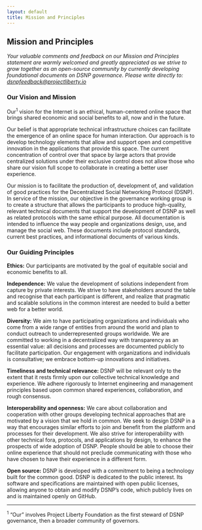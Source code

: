```yaml
---
layout: default
title: Mission and Principles
---
```

## Mission and Principles

_Your valuable comments and feedback on our Mission and Principles statement are warmly welcomed and greatly appreciated as we strive to grow together as an open-source community by currently developing foundational documents on DSNP governance.
Please write directly to: <a href="mailto:dsnpfeedback@projectliberty.io">dsnpfeedback@projectliberty.io</a>_

### Our Vision and Mission

Our<sup>1</sup> vision for the Internet is an ethical, human-centered online space that brings shared economic and social benefits to all, now and in the future.

Our belief is that appropriate technical infrastructure choices can facilitate the emergence of an online space for human interaction. Our approach is to develop technology elements that allow and support open and competitive innovation in the applications that provide this space. The current concentration of control over that space by large actors that provide centralized solutions under their exclusive control does not allow those who share our vision full scope to collaborate in creating a better user experience. 

Our mission is to facilitate the production of, development of, and validation of good practices for the Decentralized Social Networking Protocol (DSNP). In service of the mission, our objective in the governance working group is to create a structure that allows the participants to produce high-quality, relevant technical documents that support the development of DSNP as well as related protocols with the same ethical purpose. All documentation is intended to influence the way people and organizations design, use, and manage the social web. These documents include protocol standards, current best practices, and informational documents of various kinds.

### Our Guiding Principles

**Ethics:** Our participants are motivated by the goal of equitable social and economic benefits to all.

**Independence:** We value the development of solutions independent from capture by private interests. We strive to have stakeholders around the table and recognise that each participant is different, and realize that pragmatic and scalable solutions in the common interest are needed to build a better web for a better world.

**Diversity:** We aim to have participating organizations and individuals who come from a wide range of entities from around the world and plan to conduct outreach to underrepresented groups worldwide. We are committed to working in a decentralized way with transparency as an essential value: all decisions and processes are documented publicly to facilitate participation. Our engagement with organizations and individuals is consultative; we embrace bottom-up innovations and initiatives. 

**Timeliness and technical relevance:** DSNP will be relevant only to the extent that it rests firmly upon our collective technical knowledge and experience. We adhere rigorously to Internet engineering and management principles based upon common shared experiences, collaboration, and rough consensus.

**Interoperability and openness:** We care about collaboration and cooperation with other groups developing technical approaches that are motivated by a vision that we hold in common. We seek to design DSNP in a way that encourages similar efforts to join and benefit from the platform and processes for their development. We also strive for interoperability with other technical fora, protocols, and applications by design, to enhance the prospects of wide adoption of DSNP. People should be able to choose their online experience that should not preclude communicating with those who have chosen to have their experience in a different form.

**Open source:** DSNP is developed with a commitment to being a technology built for the common good. DSNP is dedicated to the public interest. Its software and specifications are maintained with open public licenses, allowing anyone to obtain and modify DSNP’s code, which publicly lives on and is maintained openly on GitHub. 

---

<sup>1</sup> “Our” involves Project Liberty Foundation as the first steward of DSNP governance, then a broader community of governors.

